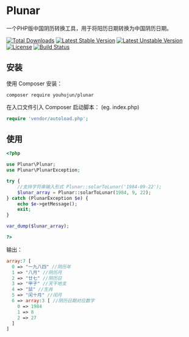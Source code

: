 
Plunar
======
一个PHP版中国阴历转换工具，用于将阳历日期转换为中国阴历日期。

[![Total Downloads](https://poser.pugx.org/guojikai/plunar/downloads)](https://packagist.org/packages/guojikai/plunar)
[![Latest Stable Version](https://poser.pugx.org/guojikai/plunar/v/stable)](https://packagist.org/packages/guojikai/plunar)
[![Latest Unstable Version](https://poser.pugx.org/guojikai/plunar/v/unstable)](https://packagist.org/packages/guojikai/plunar)
[![License](https://poser.pugx.org/guojikai/plunar/license)](https://packagist.org/packages/guojikai/plunar)
[![Build Status](https://travis-ci.org/guojikai/plunar.svg?branch=master)](https://travis-ci.org/guojikai/plunar)

安装
----
使用 Composer 安装：

```
composer require youhujun/plunar
```
在入口文件引入 Composer 启动脚本： (eg. index.php)

```php
require 'vendor/autoload.php';
```

使用
----
```php
<?php

use Plunar\Plunar;
use Plunar\PlunarException;

try {
    //支持字符串输入形式 Plunar::solarToLunar('1984-09-22'); 
    $lunar_array = Plunar::solarToLunar(1984, 9, 22);
} catch (PlunarException $e) {
    echo $e->getMessage();
    exit;
}

var_dump($lunar_array);

?>
```

输出：

```php
array:7 [
  0 => "一九八四" //阴历年
  1 => "八月" //阴历月
  2 => "廿七" //阴历日
  3 => "甲子" //天干地支
  4 => "鼠" //生肖
  5 => "闰十月" //闰月
  6 => array:3 [ //阴历日期对应数字
    0 => 1984
    1 => 8
    2 => 27
  ]
]
```
